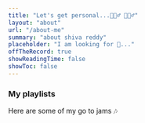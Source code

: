 ```yaml
---
title: "Let's get personal...🧘🏼‍♂ 🏃🏼‍♂️"
layout: "about"
url: "/about-me"
summary: "about shiva reddy"
placeholder: "I am looking for 🤔..."
offTheRecord: true
showReadingTime: false
showToc: false
---
```




### My playlists
Here are some of my go to jams 🎶

[]()